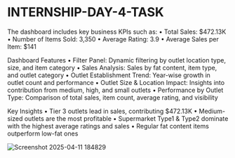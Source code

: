 # INTERNSHIP-DAY-4-TASK

The dashboard includes key business KPIs such as:
	•	Total Sales: $472.13K
	•	Number of Items Sold: 3,350
	•	Average Rating: 3.9
	•	Average Sales per Item: $141

Dashboard Features
	•	Filter Panel: Dynamic filtering by outlet location type, size, and item category
	•	Sales Analysis: Sales by fat content, item type, and outlet category
	•	Outlet Establishment Trend: Year-wise growth in outlet count and performance
	•	Outlet Size & Location Impact: Insights into contribution from medium, high, and small outlets
	•	Performance by Outlet Type: Comparison of total sales, item count, average rating, and visibility

Key Insights
	•	Tier 3 outlets lead in sales, contributing $472.13K
	•	Medium-sized outlets are the most profitable
	•	Supermarket Type1 & Type2 dominate with the highest average ratings and sales
	•	Regular fat content items outperform low-fat ones

 ![Screenshot 2025-04-11 184829](https://github.com/user-attachments/assets/95a27d7c-dc2e-4f08-88b4-f719a9e46f76)
